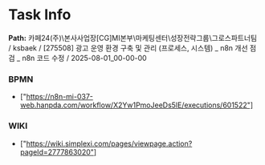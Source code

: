 # Task Info

**Path:** 카페24(주)\본사사업장\[CG]MI본부\마케팅센터\성장전략그룹\그로스파트너팀 / ksbaek / [275508] 광고 운영 환경 구축 및 관리 (프로세스, 시스템) _ n8n 개선 점검 _ n8n 코드 수정 / 2025-08-01_00-00-00

### BPMN
- ["https://n8n-mi-037-web.hanpda.com/workflow/X2Yw1PmoJeeDs5lE/executions/601522"]

### WIKI
- ["https://wiki.simplexi.com/pages/viewpage.action?pageId=2777863020"]

